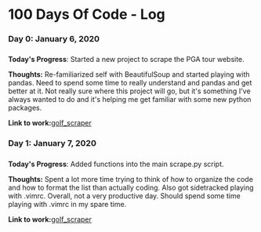 # 100 Days Of Code - Log

### Day 0: January 6, 2020
#####

**Today's Progress**: Started a new project to scrape the PGA tour website.

**Thoughts:** Re-familiarized self with BeautifulSoup and started playing with pandas.  Need to spend some time to really understand and pandas and get better at it. Not really sure where this project will go, but it's something I've always wanted to do and it's helping me get familiar with some new python packages.

**Link to work:**[golf_scraper](https://github.com/ryfo18/100-days-of-code)

### Day 1: January 7, 2020
#####

**Today's Progress**: Added functions into the main scrape.py script. 

**Thoughts:** Spent a lot more time trying to think of how to organize the code and how to format the list than actually coding.  Also got sidetracked playing with .vimrc.  Overall, not a very productive day.  Should spend some time playing with .vimrc in my spare time.

**Link to work:**[golf_scraper](https://github.com/ryfo18/100-days-of-code)

